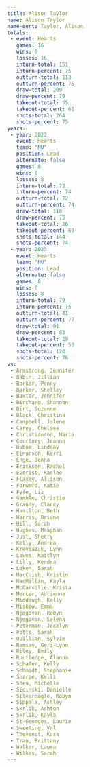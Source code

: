 ```yaml
---
title: Alison Taylor
name: Alison Taylor
name-sort: Taylor, Alison
totals:
 - event: Hearts
   games: 16
   wins: 0
   losses: 16
   inturn-total: 151
   inturn-percent: 75
   outturn-total: 113
   outturn-percent: 75
   draw-total: 209
   draw-percent: 79
   takeout-total: 55
   takeout-percent: 61
   shots-total: 264
   shots-percent: 75
years:
 - year: 2022
   event: Hearts
   team: "NU"
   position: Lead
   alternate: false
   games: 8
   wins: 0
   losses: 8
   inturn-total: 72
   inturn-percent: 74
   outturn-total: 72
   outturn-percent: 74
   draw-total: 118
   draw-percent: 75
   takeout-total: 26
   takeout-percent: 69
   shots-total: 144
   shots-percent: 74
 - year: 2023
   event: Hearts
   team: "NU"
   position: Lead
   alternate: false
   games: 8
   wins: 0
   losses: 8
   inturn-total: 79
   inturn-percent: 75
   outturn-total: 41
   outturn-percent: 77
   draw-total: 91
   draw-percent: 83
   takeout-total: 29
   takeout-percent: 53
   shots-total: 120
   shots-percent: 76
vs:
 - Armstrong, Jennifer
 - Babin, Jillian
 - Barker, Penny
 - Barker, Shelley
 - Baxter, Jennifer
 - Birchard, Shannon
 - Birt, Suzanne
 - Black, Christina
 - Campbell, Jolene
 - Carey, Chelsea
 - Christianson, Marie
 - Courtney, Joanne
 - Dubue, Lindsay
 - Einarson, Kerri
 - Enge, Jenna
 - Erickson, Rachel
 - Everist, Karlee
 - Flaxey, Allison
 - Forward, Katie
 - Fyfe, Liz
 - Gamble, Christie
 - Grandy, Clancy
 - Hamilton, Beth
 - Harris, Briane
 - Hill, Sarah
 - Hughes, Meaghan
 - Just, Sherry
 - Kelly, Andrea
 - Kreviazuk, Lynn
 - Lawes, Kaitlyn
 - Lilly, Kendra
 - Loken, Sarah
 - MacCuish, Kristin
 - MacMillan, Kayla
 - McCarville, Krista
 - Mercer, Adrienne
 - Middaugh, Kelly
 - Miskew, Emma
 - Njegovan, Robyn
 - Njegovan, Selena
 - Peterman, Jocelyn
 - Potts, Sarah
 - Quillian, Sylvie
 - Ramsay, Geri-Lynn
 - Riley, Emily
 - Routledge, Alanna
 - Schafer, Kelly
 - Schmidt, Stephanie
 - Sharpe, Kelli
 - Shea, Michelle
 - Sicinski, Danielle
 - Silvernagle, Robyn
 - Sippala, Ashley
 - Skrlik, Ashton
 - Skrlik, Kayla
 - St-Georges, Laurie
 - Sweeting, Val
 - Thevenot, Kara
 - Tran, Brittany
 - Walker, Laura
 - Wilkes, Sarah
---
```

